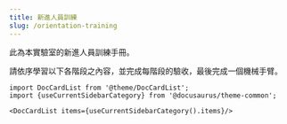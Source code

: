 ```yaml
---
title: 新進人員訓練
slug: /orientation-training
---
```


此為本實驗室的新進人員訓練手冊。

請依序學習以下各階段之內容，並完成每階段的驗收，最後完成一個機械手臂。

```mdx-code-block
import DocCardList from '@theme/DocCardList';
import {useCurrentSidebarCategory} from '@docusaurus/theme-common';

<DocCardList items={useCurrentSidebarCategory().items}/>
```